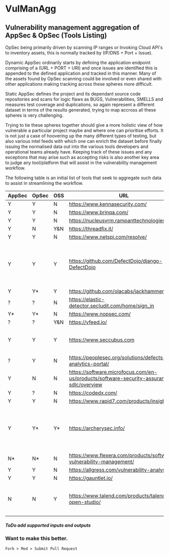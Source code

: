 # VulManAgg
## Vulnerability management aggregation of AppSec &amp; OpSec (Tools Listing)

OpSec being primarily driven by scanning IP ranges or Invoking Cloud API's to inventory assets, this is normally tracked by (IP/DNS + Port + Issue).

Dynamic AppSec ordinarily starts by defining the application endpoint comprising of a (URL + PORT + URI) and once issues are identified this is appended to the defined application and tracked in this manner. Many of the assets found by OpSec scanning could be involved or even shared with other applications making tracking across these spheres more difficult.

Static AppSec defines the project and its dependant source code repositories and scans for logic flaws as BUGS, Vulnerabilities, SMELLS and measures test coverage and duplications, so again represent a different dataset in terms of the results generated, trying to map accross all these spheres is very challenging.

Trying to tie these spheres together should give a more holistic view of how vulnerable a particular project maybe and where one can prioritise efforts. It is not just a case of hoovering up the many different types of testing, but also various intel feeds with which one can enrich the dataset before finally issuing the normalised data out into the various tools developers and operational teams already have. Keeping track of these issues and any exceptions that may arise such as accepting risks is also another key area to judge any tool/platform that will assist in the vulnerability management workflow.

The following table is an initial list of tools that seek to aggregate such data to assist in streamlining the workflow.

|AppSec|OpSec|OSS|URL|Notes|
|---|---|---|---------------------------|--|
| Y | Y | N | https://www.kennasecurity.com/ |
| Y | Y | N | https://www.brinqa.com/ |
| Y | Y | N | https://nucleusvrm.rampanttechnologies.com/ |
|Y | N | Y&N | https://threadfix.it/ |
| Y | Y | N | https://www.netspi.com/resolve/ |
| Y | Y | Y | https://github.com/DefectDojo/django-DefectDojo | Looks the Biz but cannot import, '0 findings were processed' | 
| Y | Y*| Y | https://github.com/olacabs/jackhammer |
| ? | ? | N | https://elastic-detector.secludit.com/home/sign_in |
| Y* | Y* | N | https://www.nopsec.com/ |
| ? | ? | Y&N | https://vfeed.io/ |
| Y | Y | Y | https://www.seccubus.com | * Not a tool to consolidate scan data |
| ? | Y | N | https://peoplesec.org/solutions/defects-analytics-portal/ |
| Y | N | N | https://software.microfocus.com/en-us/products/software-security-assurance-sdlc/overview |
| Y | ? | N | https://codedx.com/ |
| Y | Y | N | https://www.rapid7.com/products/insightvm/ |
| Y | Y* | Y* | https://archerysec.info/ | Lack of import options, seems oriented to built in tools |
| N* | N* | N | https://www.flexera.com/products/software-vulnerability-management/ |
| Y | Y | N | https://allgress.com/vulnerability-analysis |
| Y | Y | N | https://gauntlet.io/ |
| N | N | Y | https://www.talend.com/products/talend-open-studio/ | Can map and normalise many datasets |

#####  ToDo add supported inputs and outputs

### Want to make this better.
```Fork > Mod > Submit Pull Request ```
